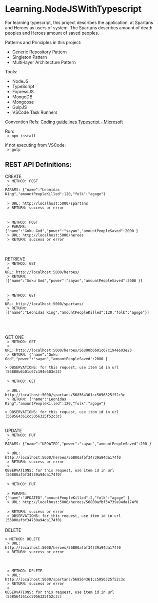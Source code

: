 # Learning.NodeJSWithTypescript
For learning typescript, this project describes the application, at  Spartans and Heroes as users of system. The Spartans describes amount of death peoples and Heroes amount of saved peoples. 

Patterns and Principles in this project:

- Generic Repository Pattern
- Singleton Pattern
- Multi-layer Architecture Pattern

Tools:
- NodeJS
- TypeScript
- ExpressJS
- MongoDB
- Mongoose
- GulpJS
- VSCode Task Runners

Convention Refs:
   <a href="https://github.com/Microsoft/TypeScript/wiki/Coding-guidelines" target="_blank"> Coding guidelines Typescript - Microsoft</a> 

Run:
   <br><code>  > npm install </code>
    
   if not executing from VSCode: 
   <br><code> > gulp </code>

<h2> REST API Definitions: </h2>


CREATE <br />
   <code> > METHOD: POST </code> <br />
   <code> > PARAMS: {"name":"Leonidas King","amountPeopleKilled":120,"folk":"agoge"} </code> <br />
   <code> > URL: http://localhost:5000/spartans </code> <br />
   <code> > RETURN: success or error </code> <br />
<br />
<br />
   <code> > METHOD: POST </code> <br />
   <code> > PARAMS: {"name":"Goku God","power":"sayan","amountPeopleSaved":2000 } </code> <br />
   <code> > URL: http://localhost:5000/heroes </code> <br />
   <code> > RETURN: success or error </code> <br />
<br />
<br />    

RETRIEVE <br />
   <code> > METHOD: GET </code> <br />
   <code> > URL: http://localhost:5000/heroes/ </code> <br />
   <code> > RETURN: [{"name":"Goku God","power":"sayan","amountPeopleSaved":2000 }]</code> <br />
<br />
<br />
  <code> > METHOD: GET </code> <br />
   <code> > URL: http://localhost:5000/spartans/ </code> <br />
   <code> > RETURN: [{"name":"Leonidas King","amountPeopleKilled":120,"folk":"agoge"}] </code> <br />
<br />
<br />

GET ONE <br />
   <code> > METHOD: GET </code> <br />
   <code> > URL: http://localhost:5000/heroes/56800b6b01c67c194e603e23 </code> <br />
   <code> > RETURN: {"name":"Goku God","power":"sayan","amountPeopleSaved":2000 } </code> <br />
   <code> > OBSERVATIONS: for this request, use item id in url (56800b6b01c67c194e603e23) </code>
<br />
<br />
   <code> > METHOD: GET </code> <br />
   <code> > URL: http://localhost:5000/spartans/568564361cc5056325f52c3c </code> <br />
   <code> > RETURN: {"name":"Leonidas King","amountPeopleKilled":120,"folk":"agoge"} </code> <br />
   <code> > OBSERVATIONS: for this request, use item id in url (568564361cc5056325f52c3c) </code>
<br />
<br />

UPDATE <br />
   <code> > METHOD: PUT </code> <br />
   <code> > PARAMS: {"name":"UPDATED","power":"sayan","amountPeopleSaved":200 } </code> <br />
   <code> > URL: http://localhost:5000/heroes/56800afbf34739a94da174f0 </code> <br />
   <code> > RETURN: success or error </code> <br />
   <code> > OBSERVATIONS: for this request, use item id in url (56800afbf34739a94da174f0) </code>
<br />
<br />
   <code> > METHOD: PUT </code> <br />
   <code> > PARAMS: {"name":"UPDATED","amountPeopleKilled":2,"folk":"agoge" } </code> <br />
   <code> > URL: http://localhost:5000/heroes/56800afbf34739a94da174f0 </code> <br />
   <code> > RETURN: success or error </code> <br />
   <code> > OBSERVATIONS: for this request, use item id in url (56800afbf34739a94da174f0) </code>
<br />
<br />
DELETE <br />
   <code> > METHOD: DELETE </code> <br />
   <code> > URL: http://localhost:5000/heroes/56800afbf34739a94da174f0 </code> <br />
   <code> > RETURN: success or error </code> <br />
<br />
<br />

   <code> > METHOD: DELETE </code> <br />
   <code> > URL: http://localhost:5000/spartans/568564361cc5056325f52c3c </code> <br />
   <code> > RETURN: success or error </code> <br />
   <code> > OBSERVATIONS: for this request, use item id in url (568564361cc5056325f52c3c) </code>
<br /> 
<br />







